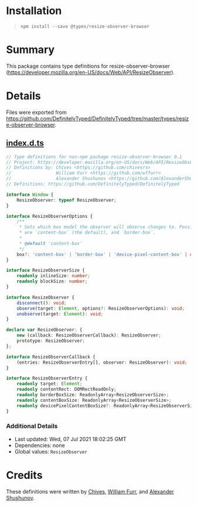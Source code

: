# Installation
> `npm install --save @types/resize-observer-browser`

# Summary
This package contains type definitions for resize-observer-browser (https://developer.mozilla.org/en-US/docs/Web/API/ResizeObserver).

# Details
Files were exported from https://github.com/DefinitelyTyped/DefinitelyTyped/tree/master/types/resize-observer-browser.
## [index.d.ts](https://github.com/DefinitelyTyped/DefinitelyTyped/tree/master/types/resize-observer-browser/index.d.ts)
````ts
// Type definitions for non-npm package resize-observer-browser 0.1
// Project: https://developer.mozilla.org/en-US/docs/Web/API/ResizeObserver, https://developers.google.com/web/updates/2016/10/resizeobserver, https://wicg.github.io/ResizeObserver/
// Definitions by: Chives <https://github.com/chivesrs>
//                 William Furr <https://github.com/wffurr>
//                 Alexander Shushunov <https://github.com/AlexanderShushunov>
// Definitions: https://github.com/DefinitelyTyped/DefinitelyTyped

interface Window {
    ResizeObserver: typeof ResizeObserver;
}

interface ResizeObserverOptions {
    /**
     * Sets which box model the observer will observe changes to. Possible values
     * are `content-box` (the default), and `border-box`.
     *
     * @default 'content-box'
     */
    box?: 'content-box' | 'border-box' | 'device-pixel-content-box' | undefined;
}

interface ResizeObserverSize {
    readonly inlineSize: number;
    readonly blockSize: number;
}

interface ResizeObserver {
    disconnect(): void;
    observe(target: Element, options?: ResizeObserverOptions): void;
    unobserve(target: Element): void;
}

declare var ResizeObserver: {
    new (callback: ResizeObserverCallback): ResizeObserver;
    prototype: ResizeObserver;
};

interface ResizeObserverCallback {
    (entries: ResizeObserverEntry[], observer: ResizeObserver): void;
}

interface ResizeObserverEntry {
    readonly target: Element;
    readonly contentRect: DOMRectReadOnly;
    readonly borderBoxSize: ReadonlyArray<ResizeObserverSize>;
    readonly contentBoxSize: ReadonlyArray<ResizeObserverSize>;
    readonly devicePixelContentBoxSize?: ReadonlyArray<ResizeObserverSize> | undefined;
}

````

### Additional Details
 * Last updated: Wed, 07 Jul 2021 18:02:25 GMT
 * Dependencies: none
 * Global values: `ResizeObserver`

# Credits
These definitions were written by [Chives](https://github.com/chivesrs), [William Furr](https://github.com/wffurr), and [Alexander Shushunov](https://github.com/AlexanderShushunov).
